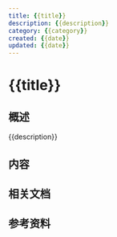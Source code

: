 ```yaml
---
title: {{title}}
description: {{description}}
category: {{category}}
created: {{date}}
updated: {{date}}
---
```


# {{title}}

## 概述

{{description}}

## 内容

## 相关文档

## 参考资料
